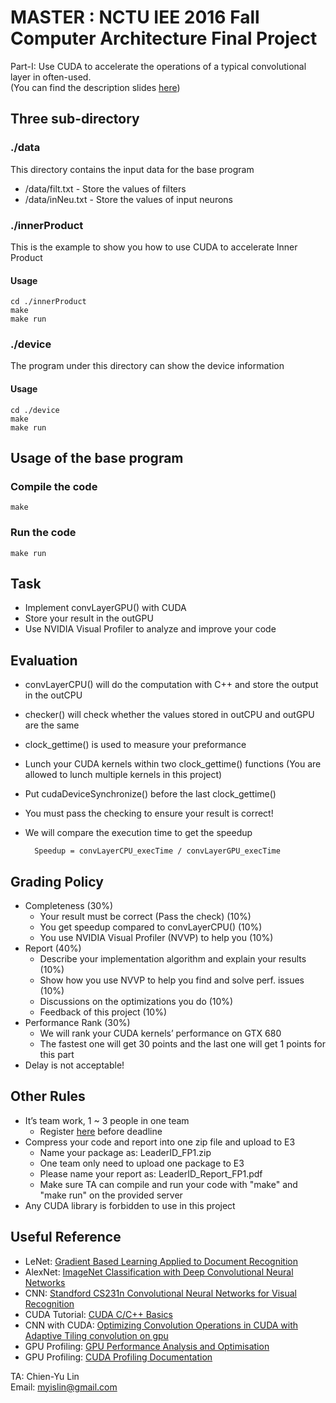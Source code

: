 <h1>MASTER :  NCTU IEE 2016 Fall </br> Computer Architecture Final Project </h1>

Part-I: Use CUDA to accelerate the operations of a typical convolutional layer in often-used. </br>
(You can find the description slides [here](https://docs.google.com/presentation/d/1uYAh4sU3ZA39zQfRGr596CdbRKgjEh4FnfDEz4eQwuU/edit?usp=sharing))
## Three sub-directory
### ./data
This directory contains the input data for the base program
* /data/filt.txt - Store the values of filters
* /data/inNeu.txt - Store the values of input neurons

### ./innerProduct
This is the example to show you how to use CUDA to accelerate Inner Product
#### Usage
    
    cd ./innerProduct
    make
    make run
    
### ./device
The program under this directory can show the device information
#### Usage
    
    cd ./device
    make
    make run
    
## Usage of the base program
### Compile the code

    make
    
### Run the code

    make run
## Task

* Implement convLayerGPU() with CUDA
* Store your result in the outGPU
* Use NVIDIA Visual Profiler to analyze and improve your code

## Evaluation

* convLayerCPU() will do the computation with C++ and store the output in the outCPU
* checker() will check whether the values stored in outCPU and outGPU are the same
* clock_gettime() is used to measure your preformance
* Lunch your CUDA kernels within two clock_gettime() functions (You are allowed to lunch multiple kernels in this project)
* Put cudaDeviceSynchronize() before the last clock_gettime()
* You must pass the checking to ensure your result is correct!
* We will compare the execution time to get the speedup
    
        Speedup = convLayerCPU_execTime / convLayerGPU_execTime
        
## Grading Policy

* Completeness (30%)
    * Your result must be correct (Pass the check) (10%)
    * You get speedup compared to convLayerCPU() (10%)
    * You use NVIDIA Visual Profiler (NVVP) to help you (10%)
* Report (40%)
    * Describe your implementation algorithm and explain your results (10%)
    * Show how you use NVVP to help you find and solve perf. issues (10%)
    * Discussions on the optimizations you do (10%)
    * Feedback of this project (10%)
* Performance Rank (30%)
    * We will rank your CUDA kernels’ performance on GTX 680
    * The fastest one will get 30 points and the last one will get 1 points for this part
* Delay is not acceptable!

## Other Rules
* It’s team work, 1 ~ 3 people in one team
    * Register [here](https://docs.google.com/spreadsheets/d/1o-Tpq2UEE8jDqwkoMaVHfYQvgkfbu5n_KWtzuctjJ7c/edit?usp=sharing) before deadline
* Compress your code and report into one zip file and upload to E3
    * Name your package as: LeaderID_FP1.zip
    * One team only need to upload one package to E3
    * Please name your report as: LeaderID_Report_FP1.pdf
    * Make sure TA can compile and run your code with "make" and "make run" on the provided server
* Any CUDA library is forbidden to use in this project

## Useful Reference
* LeNet: [Gradient Based Learning Applied to Document Recognition](http://vision.stanford.edu/cs598_spring07/papers/Lecun98.pdf)
* AlexNet: [ImageNet Classification with Deep Convolutional Neural Networks](https://papers.nips.cc/paper/4824-imagenet-classification-with-deep-convolutional-neural-networks.pdf)
* CNN: [Standford CS231n Convolutional Neural Networks for Visual Recognition](http://cs231n.github.io/convolutional-networks/)
* CUDA Tutorial: [CUDA C/C++ Basics](http://www.nvidia.com/docs/io/116711/sc11-cuda-c-basics.pdf)
* CNN with CUDA: [Optimizing Convolution Operations in CUDA with Adaptive Tiling convolution on gpu](http://www.few.vu.nl/~bwn200/papers/werkhoven-a4mmc2011.pdf)
* GPU Profiling: [GPU Performance Analysis and Optimisation](http://people.maths.ox.ac.uk/gilesm/cuda/lecs/NV_Profiling_lowres.pdf)
* GPU Profiling: [CUDA Profiling Documentation](http://docs.nvidia.com/cuda/profiler-users-guide/index.html#axzz4PPDcxdt6)

TA: Chien-Yu Lin </br>
Email: myislin@gmail.com
